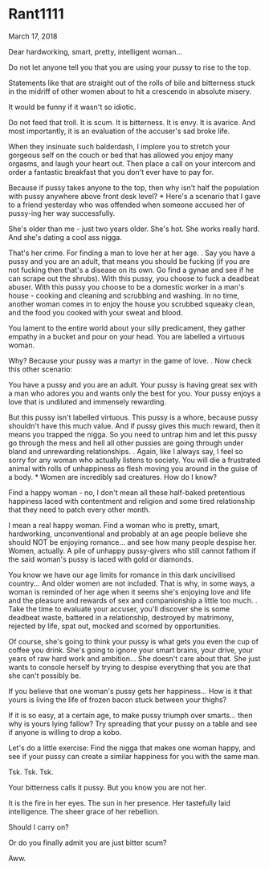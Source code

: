 # Rant1111


March 17, 2018

Dear hardworking, smart, pretty, intelligent woman...

Do not let anyone tell you that you are using your pussy to rise to the top.

Statements like that are straight out of the rolls of bile and bitterness stuck in the midriff of other women about to hit a crescendo in absolute misery.

It would be funny if it wasn't so idiotic.

Do not feed that troll. It is scum. It is bitterness. It is envy. It is avarice. And most importantly, it is an evaluation of the accuser's sad broke life.

When they insinuate such balderdash, I implore you to stretch your gorgeous self on the couch or bed that has allowed you enjoy many orgasms, and laugh your heart out. Then place a call on your intercom and order a fantastic breakfast that you don't ever have to pay for.

Because if pussy takes anyone to the top, then why isn't half the population with pussy anywhere above front desk level?
*
Here's a scenario that I gave to a friend yesterday who was offended when someone accused her of pussy-ing her way successfully.

She's older than me - just two years older. She's hot. She works really hard. And she's dating a cool ass nigga. 

That's her crime. For finding a man to love her at her age.
.
Say you have a pussy and you are an adult, that means you should be fucking (if you are not fucking then that's a disease on its own. Go find a gynae and see if he can scrape out the shrubs).
With this pussy, you choose to fuck a deadbeat abuser. With this pussy you choose to be a domestic worker in a man's house - cooking and cleaning and scrubbing and washing. In no time, another woman comes in to enjoy the house you scrubbed squeaky clean, and the food you cooked with your sweat and blood.

You lament to the entire world about your silly predicament, they gather empathy in a bucket and pour on your head. You are labelled a virtuous woman.

Why? Because your pussy was a martyr in the game of love.
.
Now check this other scenario:

You have a pussy and you are an adult. Your pussy is having great sex with a man who adores you and wants only the best for you. Your pussy enjoys a love that is undiluted and immensely rewarding. 

But this pussy isn't labelled virtuous. This pussy is a whore, because pussy shouldn't have this much value. And if pussy gives this much reward, then it means you trapped the nigga. So you need to untrap him and let this pussy go through the mess and hell all other pussies are going through under bland and unrewarding relationships.
.
Again, like I always say, I feel so sorry for any woman who actually listens to society. You will die a frustrated animal with rolls of unhappiness as flesh moving you around in the guise of a body.
*
Women are incredibly sad creatures. How do I know?

Find a happy woman -  no, I don't mean all these half-baked pretentious happiness laced with contentment and religion and some tired relationship that they need to patch every other month. 

I mean a real happy woman. Find a woman who is pretty, smart, hardworking, unconventional and probably at an age people believe she should NOT be enjoying romance... and see how many people despise her. Women, actually. A pile of unhappy pussy-givers who still cannot fathom if the said woman's pussy is laced with gold or diamonds.

You know we have our age limits for romance in this dark uncivilised country... And older women are not included. That is why, in some ways, a woman is reminded of her age when it seems she's enjoying love and life and the pleasure and rewards of sex and companionship a little too much.
.
Take the time to evaluate your accuser, you'll discover she is some deadbeat waste, battered in a relationship, destroyed by matrimony, rejected by life, spat out, mocked and scorned by opportunities.

Of course, she's going to think your pussy is what gets you even the cup of coffee you drink. She's going to ignore your smart brains, your drive, your years of raw hard work and ambition... She doesn't care about that. She just wants to console herself by trying to despise everything that you are that she can't possibly be.

If you believe that one woman's pussy gets her happiness... How is it that yours is living the life of frozen bacon stuck between your thighs?

If it is so easy, at a certain age, to make pussy triumph over smarts... then why is yours lying fallow? Try spreading that your pussy on a table and see if anyone is willing to drop a kobo.

Let's do a little exercise:
Find the nigga that makes one woman happy, and see if your pussy can create a similar happiness for you with the same man.

Tsk. Tsk. Tsk.

Your bitterness calls it pussy. But you know you are not her.

It is the fire in her eyes. The sun in her presence. Her tastefully laid intelligence. The sheer grace of her rebellion.

Should I carry on?

Or do you finally admit you are just bitter scum?

Aww.